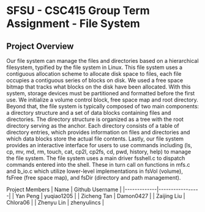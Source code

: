 # SFSU - CSC415 Group Term Assignment - File System
## Project Overview
Our file system can manage the files and directories based on a hierarchical filesystem, typified by the file system in Linux. This file system uses a contiguous allocation scheme to allocate disk space to files, each file occupies a contiguous series of blocks on disk. We used a free space bitmap that tracks what blocks on the disk have been allocated. With this system, storage devices must be partitioned and formatted before the first use. We initialize a volume control block, free space map and root directory. Beyond that, the file system is typically composed of two main components: a directory structure and a set of data blocks containing files and directories. The directory structure is organized as a tree with the root directory serving as the anchor. Each directory consists of a table of directory entries, which provides information on files and directories and which data blocks store the actual file contents. Lastly, our file system provides an interactive interface for users to use commands including (ls, cp, mv, md, rm, touch, cat, cp2l, cp2fs, cd, pwd, history, help) to manage the file system. The file system uses a main driver fsshell.c to dispatch commands entered into the shell. These in turn call on functions in mfs.c and b_io.c which utilize lower-level implementations in fsVol (volume), fsFree (free space map), and fsDir (directory and path management).


Project Members
| Name        | Github Username |
|-------------|-----------------|
| Yan Peng    | yuqiao1205      |
| Zicheng Tan | Damon0427       |
| Zaijing Liu | Chlora06        |
| Zhenyu Lin  | zhenyulincs     |
